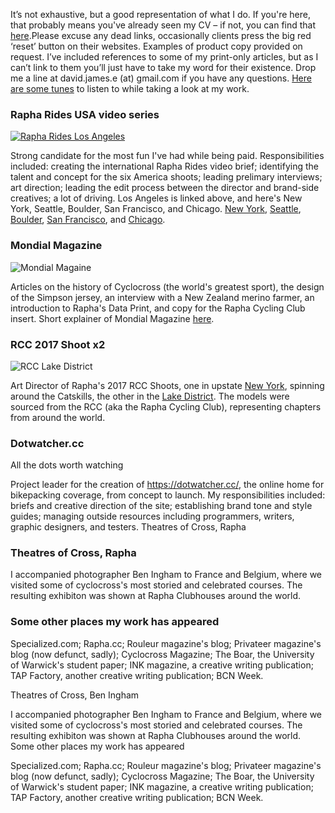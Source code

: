 It’s not exhaustive, but a good representation of what I do. If you're here, that probably means you've already seen my CV – if not, you can find that [here](https://drive.google.com/file/d/1HLL7339T5XF3vE0wr85xjDWgWBP8Cf5C/view?usp=sharing).Please excuse any dead links, occasionally clients press the big red ‘reset’ button on their websites. Examples of product copy provided on request. I’ve included references to some of my print-only articles, but as I can’t link to them you’ll just have to take my word for their existence. Drop me a line at david.james.e (at) gmail.com if you have any questions. [Here are some tunes](https://open.spotify.com/user/davidjamese/playlist/0dqdA13uu3Zf3HKaGPSciD?si=HahGqcrCQ7WZx-w8WuiOCA) to listen to while taking a look at my work.


### Rapha Rides USA video series

[![Rapha Rides Los Angeles](https://imgur.com/bT6aUkV.png)](https://vimeo.com/230586645 "Click me to watch")

Strong candidate for the most fun I've had while being paid. Responsibilities included: creating the international Rapha Rides video brief; identifying the talent and concept for the six America shoots; leading prelimary interviews; art direction; leading the edit process between the director and brand-side creatives; a lot of driving. Los Angeles is linked above, and here's New York, Seattle, Boulder, San Francisco, and Chicago. [New York](https://vimeo.com/221714081), [Seattle](https://vimeo.com/226391195), [Boulder](https://vimeo.com/215321383), [San Francisco](https://vimeo.com/215821947), and [Chicago](https://vimeo.com/229344370).

### Mondial Magazine

![Mondial Magaine](https://imgur.com/Dw9MIrL.png)

Articles on the history of Cyclocross (the world's greatest sport), the design of the Simpson jersey, an interview with a New Zealand merino farmer, an introduction to Rapha's Data Print, and copy for the Rapha Cycling Club insert. Short explainer of Mondial Magazine [here](https://www.itsnicethat.com/articles/rapha-mondial).

### RCC 2017 Shoot x2

![RCC Lake District](https://imgur.com/BN2ZgGE.png)

Art Director of Rapha's 2017 RCC Shoots, one in upstate [New York](https://www.rapha.cc/gb/en/stories/club-calling), spinning around the Catskills, the other in the [Lake District](https://www.rapha.cc/gb/en/stories/lakes-of-grey). The models were sourced from the RCC (aka the Rapha Cycling Club), representing chapters from around the world.

### Dotwatcher.cc
All the dots worth watching

Project leader for the creation of https://dotwatcher.cc/, the online home for bikepacking coverage, from concept to launch. My responsibilities included: briefs and creative direction of the site; establishing brand tone and style guides; managing outside resources including programmers, writers, graphic designers, and testers.
Theatres of Cross, Rapha

### Theatres of Cross, Rapha

I accompanied photographer Ben Ingham to France and Belgium, where we visited some of cyclocross's most storied and celebrated courses. The resulting exhibiton was shown at Rapha Clubhouses around the world.

### Some other places my work has appeared

Specialized.com; Rapha.cc; Rouleur magazine's blog; Privateer magazine's blog (now defunct, sadly); Cyclocross Magazine; The Boar, the University of Warwick's student paper; INK magazine, a creative writing publication; TAP Factory, another creative writing publication; BCN Week.








Theatres of Cross, Ben Ingham

I accompanied photographer Ben Ingham to France and Belgium, where we visited some of cyclocross's most storied and celebrated courses. The resulting exhibiton was shown at Rapha Clubhouses around the world.
Some other places my work has appeared

Specialized.com; Rapha.cc; Rouleur magazine's blog; Privateer magazine's blog (now defunct, sadly); Cyclocross Magazine; The Boar, the University of Warwick's student paper; INK magazine, a creative writing publication; TAP Factory, another creative writing publication; BCN Week.

